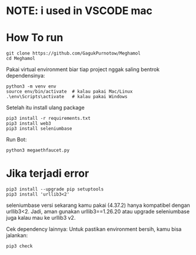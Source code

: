 # NOTE: i used in VSCODE mac

# How To run

```
git clone https://github.com/GagukPurnotow/Meghamol
cd Meghamol
```

Pakai virtual environment biar tiap project nggak saling bentrok dependensinya:
```
python3 -m venv env
source env/bin/activate  # kalau pakai Mac/Linux
.\env\Scripts\activate   # kalau pakai Windows
```

Setelah itu install ulang package

```
pip3 install -r requirements.txt
pip3 install web3
pip3 install seleniumbase
```

Run Bot:
```
python3 megaethfaucet.py
```

# Jika terjadi error

```
pip3 install --upgrade pip setuptools
pip3 install 'urllib3<2'
```
seleniumbase versi sekarang kamu pakai (4.37.2) hanya kompatibel dengan urllib3<2.
Jadi, aman gunakan urllib3==1.26.20 atau upgrade seleniumbase juga kalau mau ke urllib3 v2.

Cek dependency lainnya: Untuk pastikan environment bersih, kamu bisa jalankan:

```
pip3 check
```
